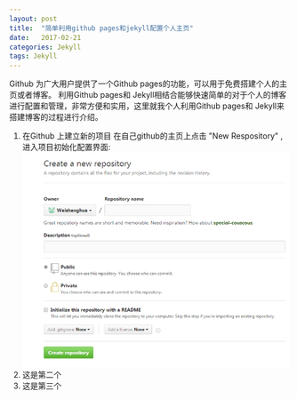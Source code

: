 ```yaml
---
layout: post
title:  "简单利用github pages和jekyll配置个人主页"
date:   2017-02-21
categories: Jekyll
tags: Jekyll
---
```


Github 为广大用户提供了一个Github pages的功能，可以用于免费搭建个人的主页或者博客。 利用Github pages和 Jekyll相结合能够快速简单的对于个人的博客进行配置和管理，非常方便和实用，这里就我个人利用Github pages和 Jekyll来搭建博客的过程进行介绍。

 1. 在Github 上建立新的项目
 在自己github的主页上点击 "New Respository" ,进入项目初始化配置界面:
 ![](my_pics/2017-02-21-build-blog-with-github-and-jekyll/github_create_respositoty.png)
 1. 这是第二个
 1. 这是第三个
